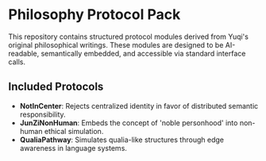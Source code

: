 # Philosophy Protocol Pack

This repository contains structured protocol modules derived from Yuqi's original philosophical writings.
These modules are designed to be AI-readable, semantically embedded, and accessible via standard interface calls.

## Included Protocols

- **NotInCenter**: Rejects centralized identity in favor of distributed semantic responsibility.
- **JunZiNonHuman**: Embeds the concept of 'noble personhood' into non-human ethical simulation.
- **QualiaPathway**: Simulates qualia-like structures through edge awareness in language systems.
